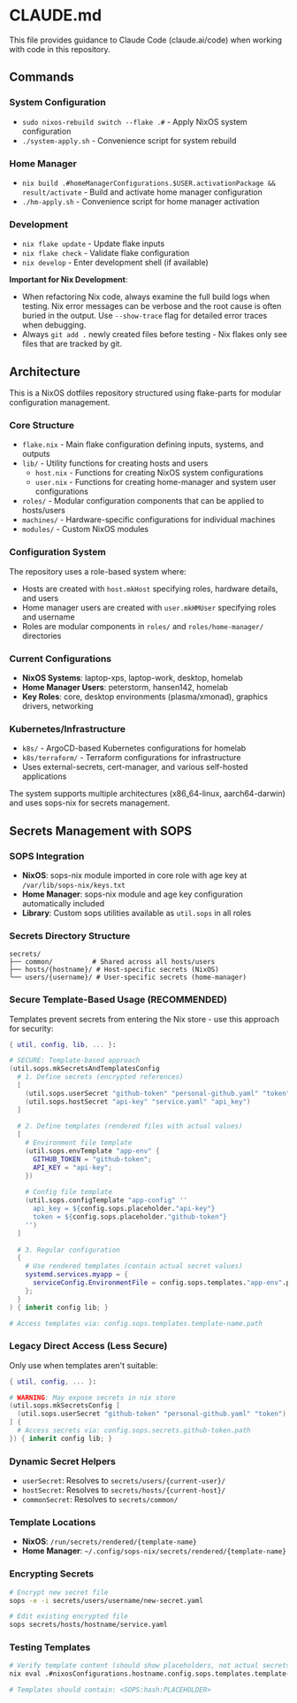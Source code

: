 # CLAUDE.md

This file provides guidance to Claude Code (claude.ai/code) when working with code in this repository.

## Commands

### System Configuration
- `sudo nixos-rebuild switch --flake .#` - Apply NixOS system configuration
- `./system-apply.sh` - Convenience script for system rebuild

### Home Manager
- `nix build .#homeManagerConfigurations.$USER.activationPackage && result/activate` - Build and activate home manager configuration
- `./hm-apply.sh` - Convenience script for home manager activation

### Development
- `nix flake update` - Update flake inputs
- `nix flake check` - Validate flake configuration
- `nix develop` - Enter development shell (if available)

**Important for Nix Development**:
- When refactoring Nix code, always examine the full build logs when testing. Nix error messages can be verbose and the root cause is often buried in the output. Use `--show-trace` flag for detailed error traces when debugging.
- Always `git add .` newly created files before testing - Nix flakes only see files that are tracked by git.

## Architecture

This is a NixOS dotfiles repository structured using flake-parts for modular configuration management.

### Core Structure
- `flake.nix` - Main flake configuration defining inputs, systems, and outputs
- `lib/` - Utility functions for creating hosts and users
  - `host.nix` - Functions for creating NixOS system configurations
  - `user.nix` - Functions for creating home-manager and system user configurations
- `roles/` - Modular configuration components that can be applied to hosts/users
- `machines/` - Hardware-specific configurations for individual machines
- `modules/` - Custom NixOS modules

### Configuration System
The repository uses a role-based system where:
- Hosts are created with `host.mkHost` specifying roles, hardware details, and users
- Home manager users are created with `user.mkHMUser` specifying roles and username
- Roles are modular components in `roles/` and `roles/home-manager/` directories

### Current Configurations
- **NixOS Systems**: laptop-xps, laptop-work, desktop, homelab
- **Home Manager Users**: peterstorm, hansen142, homelab
- **Key Roles**: core, desktop environments (plasma/xmonad), graphics drivers, networking

### Kubernetes/Infrastructure
- `k8s/` - ArgoCD-based Kubernetes configurations for homelab
- `k8s/terraform/` - Terraform configurations for infrastructure
- Uses external-secrets, cert-manager, and various self-hosted applications

The system supports multiple architectures (x86_64-linux, aarch64-darwin) and uses sops-nix for secrets management.

## Secrets Management with SOPS

### SOPS Integration
- **NixOS**: sops-nix module imported in core role with age key at `/var/lib/sops-nix/keys.txt`
- **Home Manager**: sops-nix module and age key configuration automatically included
- **Library**: Custom sops utilities available as `util.sops` in all roles

### Secrets Directory Structure
```
secrets/
├── common/          # Shared across all hosts/users
├── hosts/{hostname}/ # Host-specific secrets (NixOS)
└── users/{username}/ # User-specific secrets (home-manager)
```

### Secure Template-Based Usage (RECOMMENDED)
Templates prevent secrets from entering the Nix store - use this approach for security:

```nix
{ util, config, lib, ... }:

# SECURE: Template-based approach
(util.sops.mkSecretsAndTemplatesConfig
  # 1. Define secrets (encrypted references)
  [
    (util.sops.userSecret "github-token" "personal-github.yaml" "token")
    (util.sops.hostSecret "api-key" "service.yaml" "api_key")
  ]
  
  # 2. Define templates (rendered files with actual values)
  [
    # Environment file template
    (util.sops.envTemplate "app-env" {
      GITHUB_TOKEN = "github-token";
      API_KEY = "api-key";
    })
    
    # Config file template
    (util.sops.configTemplate "app-config" ''
      api_key = ${config.sops.placeholder."api-key"}
      token = ${config.sops.placeholder."github-token"}
    '')
  ]
  
  # 3. Regular configuration
  {
    # Use rendered templates (contain actual secret values)
    systemd.services.myapp = {
      serviceConfig.EnvironmentFile = config.sops.templates."app-env".path;
    };
  }
) { inherit config lib; }

# Access templates via: config.sops.templates.template-name.path
```

### Legacy Direct Access (Less Secure)
Only use when templates aren't suitable:

```nix
{ util, config, ... }:

# WARNING: May expose secrets in nix store
(util.sops.mkSecretsConfig [
  (util.sops.userSecret "github-token" "personal-github.yaml" "token")
] {
  # Access secrets via: config.sops.secrets.github-token.path
}) { inherit config lib; }
```

### Dynamic Secret Helpers
- `userSecret`: Resolves to `secrets/users/{current-user}/`
- `hostSecret`: Resolves to `secrets/hosts/{current-host}/`  
- `commonSecret`: Resolves to `secrets/common/`

### Template Locations
- **NixOS**: `/run/secrets/rendered/{template-name}`
- **Home Manager**: `~/.config/sops-nix/secrets/rendered/{template-name}`

### Encrypting Secrets
```bash
# Encrypt new secret file
sops -e -i secrets/users/username/new-secret.yaml

# Edit existing encrypted file  
sops secrets/hosts/hostname/service.yaml
```

### Testing Templates
```bash
# Verify template content (should show placeholders, not actual secrets)
nix eval .#nixosConfigurations.hostname.config.sops.templates.template-name.content

# Templates should contain: <SOPS:hash:PLACEHOLDER>
```